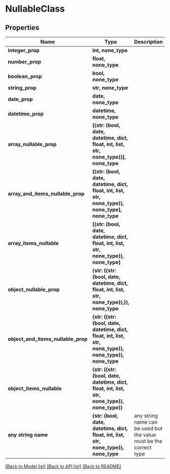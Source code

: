 # NullableClass


## Properties
Name | Type | Description | Notes
------------ | ------------- | ------------- | -------------
**integer_prop** | **int, none_type** |  | [optional] 
**number_prop** | **float, none_type** |  | [optional] 
**boolean_prop** | **bool, none_type** |  | [optional] 
**string_prop** | **str, none_type** |  | [optional] 
**date_prop** | **date, none_type** |  | [optional] 
**datetime_prop** | **datetime, none_type** |  | [optional] 
**array_nullable_prop** | **[{str: (bool, date, datetime, dict, float, int, list, str, none_type)}], none_type** |  | [optional] 
**array_and_items_nullable_prop** | **[{str: (bool, date, datetime, dict, float, int, list, str, none_type)}, none_type], none_type** |  | [optional] 
**array_items_nullable** | **[{str: (bool, date, datetime, dict, float, int, list, str, none_type)}, none_type]** |  | [optional] 
**object_nullable_prop** | **{str: ({str: (bool, date, datetime, dict, float, int, list, str, none_type)},)}, none_type** |  | [optional] 
**object_and_items_nullable_prop** | **{str: ({str: (bool, date, datetime, dict, float, int, list, str, none_type)}, none_type)}, none_type** |  | [optional] 
**object_items_nullable** | **{str: ({str: (bool, date, datetime, dict, float, int, list, str, none_type)}, none_type)}** |  | [optional] 
**any string name** | **{str: (bool, date, datetime, dict, float, int, list, str, none_type)}, none_type** | any string name can be used but the value must be the correct type | [optional]

[[Back to Model list]](../README.md#documentation-for-models) [[Back to API list]](../README.md#documentation-for-api-endpoints) [[Back to README]](../README.md)


